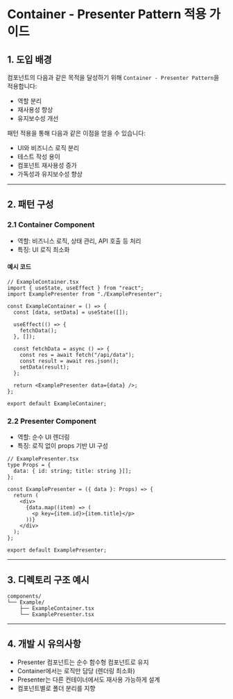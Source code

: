 # Container - Presenter Pattern 적용 가이드

## 1. 도입 배경

컴포넌트의 다음과 같은 목적을 달성하기 위해 `Container - Presenter Pattern`을 적용합니다:

- 역할 분리
- 재사용성 향상
- 유지보수성 개선

패턴 적용을 통해 다음과 같은 이점을 얻을 수 있습니다:

- UI와 비즈니스 로직 분리
- 테스트 작성 용이
- 컴포넌트 재사용성 증가
- 가독성과 유지보수성 향상

---

## 2. 패턴 구성

### 2.1 Container Component

- 역할: 비즈니스 로직, 상태 관리, API 호출 등 처리
- 특징: UI 로직 최소화

#### 예시 코드

```tsx
// ExampleContainer.tsx
import { useState, useEffect } from "react";
import ExamplePresenter from "./ExamplePresenter";

const ExampleContainer = () => {
  const [data, setData] = useState([]);

  useEffect(() => {
    fetchData();
  }, []);

  const fetchData = async () => {
    const res = await fetch("/api/data");
    const result = await res.json();
    setData(result);
  };

  return <ExamplePresenter data={data} />;
};

export default ExampleContainer;
```

### 2.2 Presenter Component

- 역할: 순수 UI 렌더링
- 특징: 로직 없이 props 기반 UI 구성

```tsx
// ExamplePresenter.tsx
type Props = {
  data: { id: string; title: string }[];
};

const ExamplePresenter = ({ data }: Props) => {
  return (
    <div>
      {data.map((item) => (
        <p key={item.id}>{item.title}</p>
      ))}
    </div>
  );
};

export default ExamplePresenter;
```

---

## 3. 디렉토리 구조 예시

```
components/
└── Example/
    ├── ExampleContainer.tsx
    └── ExamplePresenter.tsx
```

---

## 4. 개발 시 유의사항

- Presenter 컴포넌트는 순수 함수형 컴포넌트로 유지
- Container에서는 로직만 담당 (렌더링 최소화)
- Presenter는 다른 컨테이너에서도 재사용 가능하게 설계
- 컴포넌트별로 폴더 분리를 지향
